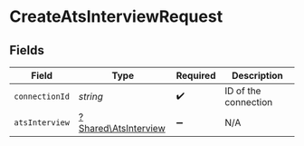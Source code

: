 # CreateAtsInterviewRequest


## Fields

| Field                                                       | Type                                                        | Required                                                    | Description                                                 |
| ----------------------------------------------------------- | ----------------------------------------------------------- | ----------------------------------------------------------- | ----------------------------------------------------------- |
| `connectionId`                                              | *string*                                                    | :heavy_check_mark:                                          | ID of the connection                                        |
| `atsInterview`                                              | [?Shared\AtsInterview](../../Models/Shared/AtsInterview.md) | :heavy_minus_sign:                                          | N/A                                                         |